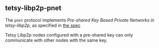 ## tetsy-libp2p-pnet

The `pnet` protocol implements *Pre-shared Key Based Private Networks in tetsy-libp2p*,
as specified in [the spec](https://github.com/libp2p/specs/blob/master/pnet/Private-Networks-PSK-V1.md)

Tetsy Libp2p nodes configured with a pre-shared key can only communicate with other nodes with
the same key.